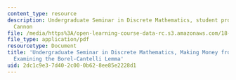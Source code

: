 ```yaml
---
content_type: resource
description: Undergraduate Seminar in Discrete Mathematics, student project by Sammuel
  Cannon
file: /media/https%3A/open-learning-course-data-rc.s3.amazonaws.com/18-304-undergraduate-seminar-in-discrete-mathematics-spring-2015/2dc1c9e37d402c000b628ee85e2228d1_MIT18_304S15_project2.pdf
file_type: application/pdf
resourcetype: Document
title: 'Undergraduate Seminar in Discrete Mathematics, Making Money from Fair Games:
  Examining the Borel-Cantelli Lemma'
uid: 2dc1c9e3-7d40-2c00-0b62-8ee85e2228d1
---
```

